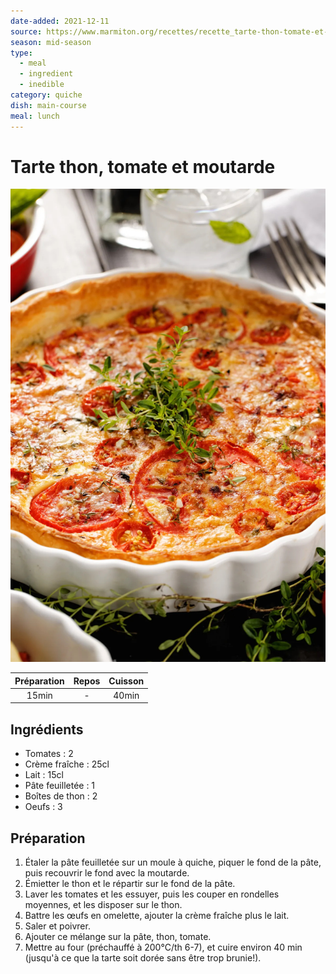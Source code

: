 ```yaml
---
date-added: 2021-12-11
source: https://www.marmiton.org/recettes/recette_tarte-thon-tomate-et-moutarde_17226.aspx
season: mid-season
type:
  - meal
  - ingredient
  - inedible
category: quiche
dish: main-course
meal: lunch
---
```


# Tarte thon, tomate et moutarde

![](images/Tarte%20thon,%20tomate%20et%20moutarde.jpg)

| Préparation | Repos | Cuisson |
|:-----------:|:-----:|:-------:|
|    15min    |   -   |  40min  |

## Ingrédients

- Tomates : 2
- Crème fraîche : 25cl
- Lait : 15cl
- Pâte feuilletée : 1
- Boîtes de thon : 2
- Oeufs : 3

## Préparation

1. Étaler la pâte feuilletée sur un moule à quiche, piquer le fond de la pâte, puis recouvrir le fond avec la moutarde.
2. Émietter le thon et le répartir sur le fond de la pâte.
3. Laver les tomates et les essuyer, puis les couper en rondelles moyennes, et les disposer sur le thon.
4. Battre les œufs en omelette, ajouter la crème fraîche plus le lait.
5. Saler et poivrer.
6. Ajouter ce mélange sur la pâte, thon, tomate.
7. Mettre au four (préchauffé à 200°C/th 6-7), et cuire environ 40 min (jusqu'à ce que la tarte soit dorée sans être trop brunie!).
